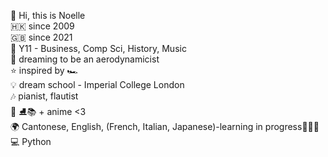  👋 Hi, this is Noelle  <br /> 
 🇭🇰 since 2009 <br /> 
 🇬🇧 since 2021  <br /> 
 📑 Y11 - Business, Comp Sci, History, Music<br /> 
 💭 dreaming to be an aerodynamicist <br /> 
 ⭐️ inspired by 🏎 <br /> 
 💡 dream school - Imperial College London <br /> 
 🎶 pianist, flautist <br /> 
 🤍 ⛸📚 + anime <3 <br /> 
 🌍 Cantonese, English, (French, Italian, Japanese)-learning in progress🙇🏻‍♀️ <br /> 
 💻 Python <br /> 
 
 
 

